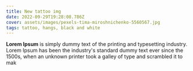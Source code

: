```yaml
---
title: New tattoo img
date: 2022-09-29T19:28:08.786Z
cover: assets/images/pexels-tima-miroshnichenko-5560567.jpg
tags: tattoo, hangs, black and white
---
```

**Lorem Ipsum** is simply dummy text of the printing and typesetting industry. Lorem Ipsum has been the industry's standard dummy text ever since the 1500s, when an unknown printer took a galley of type and scrambled it to mak